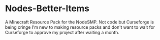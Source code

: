 # Nodes-Better-Items
A Minecraft Resource Pack for the NodeSMP. Not code but Curseforge is being cringe
I'm new to making resource packs and don't want to wait for Curseforge to approve my project after waiting a month.
